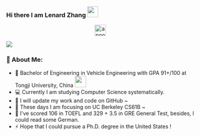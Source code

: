 ### Hi there I am Lenard Zhang <img src="https://github.com/TheDudeThatCode/TheDudeThatCode/blob/master/Assets/Hi.gif" width="29px">
<p align="center">
<a href="https://linkedin.com/in/zichen-zhang" target="blank"><img align="center" src="https://cdn.jsdelivr.net/npm/simple-icons@3.0.1/icons/linkedin.svg" alt="apoorvtyagi" height="30" width="30" /></a>
</p>

![](https://camo.githubusercontent.com/992babdffd8c74a1502de375fbdf7e4d54773242/68747470733a2f2f6d656469612e67697068792e636f6d2f6d656469612f53576f536b4e36447854737a71494b4571762f67697068792e676966)

### 🤵 About Me:
- 🏦 Bachelor of Engineering in Vehicle Engineering with GPA 91+/100 at Tongji University, China 
      <img src="https://media.giphy.com/media/WUlplcMpOCEmTGBtBW/giphy.gif" width="30">
- 💻 Currently I am studying Computer Science systematically.
- 🌱 I will update my work and code on GitHub ~
- 📝 These days I am focusing on UC Berkeley CS61B ~
- 💬 I've scored 106 in TOEFL and 329 + 3.5 in GRE General Test, besides, I could read some German.
- ⚡ Hope that I could pursue a Ph.D. degree in the United States !
